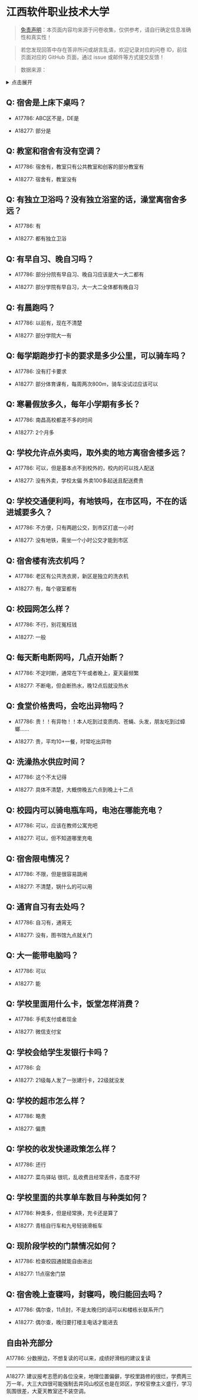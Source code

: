 # 江西软件职业技术大学

> [免责声明](https://colleges.chat/#_3)：本页面内容均来源于问卷收集，仅供参考，请自行确定信息准确性和真实性！

> 若您发现回答中存在答非所问或胡言乱语，欢迎记录对应的问卷 ID，前往页面对应的 GitHub 页面，通过 issue 或邮件等方式提交反馈！

> 数据来源：

<details><summary>点击展开</summary>
<ul>
<li>A17786: 匿名 (2023 年 06 月)</li>
<li>A18277: 匿名 (2023 年 06 月)</li>
</ul>
</details>

## Q: 宿舍是上床下桌吗？

- A17786: ABC区不是，DE是

- A18277: 部分是

## Q: 教室和宿舍有没有空调？

- A17786: 宿舍有，教室只有公共教室和创客的部分教室有

- A18277: 宿舍有，教室没有

## Q: 有独立卫浴吗？没有独立浴室的话，澡堂离宿舍多远？

- A17786: 有

- A18277: 都有独立卫浴

## Q: 有早自习、晚自习吗？

- A17786: 部分分院有早自习、晚自习应该是大一大二都有

- A18277: 部分学院有早自习，大一大二全体都有晚自习

## Q: 有晨跑吗？

- A17786: 以前有，现在不清楚

- A18277: 部分学院大一有

## Q: 每学期跑步打卡的要求是多少公里，可以骑车吗？

- A17786: 没有打卡要求

- A18277: 部分体育课有，每周两次800m，骑车没试过应该可以

## Q: 寒暑假放多久，每年小学期有多长？

- A17786: 南昌高校都差不多的时间

- A18277: 2个月多

## Q: 学校允许点外卖吗，取外卖的地方离宿舍楼多远？

- A17786: 可以，但是基本点不到校外的，校内的可以找人配送

- A18277: 没有外卖，学校太偏 外卖100多起送且配送费贵

## Q: 学校交通便利吗，有地铁吗，在市区吗，不在的话进城要多久？

- A17786: 不方便，只有两趟公交，到市区打底一小时

- A18277: 没有地铁，需坐一个小时公交才能到市区

## Q: 宿舍楼有洗衣机吗？

- A17786: 老区有公共洗衣房，新区是独立的洗衣机

- A18277: 有，每个寝室都有

## Q: 校园网怎么样？

- A17786: 不行，别花冤枉钱

- A18277: 一般

## Q: 每天断电断网吗，几点开始断？

- A17786: 不定时断，通常在下午或者晚上，夏天最频繁

- A18277: 不断电，但会断热水，晚12点后就没热水

## Q: 食堂价格贵吗，会吃出异物吗？

- A17786: 贵！！有异物！！本人吃到过变质肉、苍蝇、头发，朋友吃到过蟑螂……

- A18277: 贵，平均10+一餐，时常吃出异物

## Q: 洗澡热水供应时间？

- A17786: 这个不太记得

- A18277: 具体不清楚，大概傍晚五六点到晚上十二点

## Q: 校园内可以骑电瓶车吗，电池在哪能充电？

- A17786: 可以，应该在教师公寓充吧

- A18277: 可以，但不知道哪里充电

## Q: 宿舍限电情况？

- A17786: 不限，但是很容易跳闸

- A18277: 不清楚，锅什么的可以用

## Q: 通宵自习有去处吗？

- A17786: 自习有，通宵无

- A18277: 没有，图书馆九点就关门

## Q: 大一能带电脑吗？

- A17786: 可以

- A18277: 能

## Q: 学校里面用什么卡，饭堂怎样消费？

- A17786: 手机支付或者现金

- A18277: 微信支付宝

## Q: 学校会给学生发银行卡吗？

- A17786: 会

- A18277: 21级每人发了一张建行卡，22级就没发

## Q: 学校的超市怎么样？

- A17786: 略贵

- A18277: 偏贵

## Q: 学校的收发快递政策怎么样？

- A17786: 还行

- A18277: 菜鸟驿站
很坑，乱收费且经常丢件，态度不好

## Q: 学校里面的共享单车数目与种类如何？

- A17786: 种类多，但是经常换，充卡还是算了

- A18277: 青桔自行车和九号轻骑滑板车

## Q: 现阶段学校的门禁情况如何？

- A17786: 检查校园通就能自由进出

- A18277: 11点宿舍门禁

## Q: 宿舍晚上查寝吗，封寝吗，晚归能回去吗？

- A17786: 偶尔查，11点封，不是太晚归的话可以和楼栋长联系开门

- A18277: 偶尔查，晚归要打楼主电话才能进去

## 自由补充部分

A17786: 分数擦边，不想复读的可以来，成绩好滑档的建议复读

***

A18277: 建议报考志愿的各位没来，地理位置偏僻，学校里路修的很烂，学费两三万一年，大三大四很可能强制去井冈山校区也是在郊区，学校官僚主义盛行，学习氛围很差，大夏天教室还不装空调。